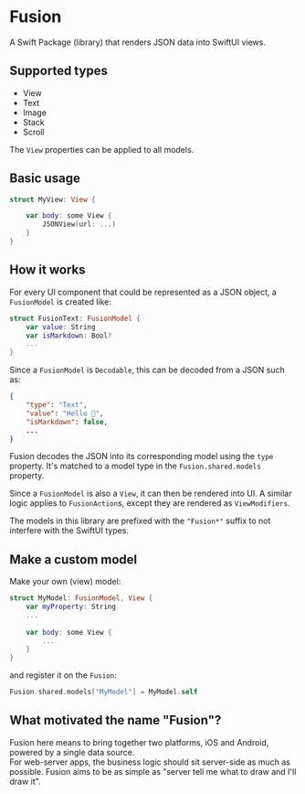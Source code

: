 # Fusion

A Swift Package (library) that renders JSON data into SwiftUI views.

## Supported types

* View
* Text
* Image
* Stack
* Scroll

The `View` properties can be applied to all models.

## Basic usage

```swift
struct MyView: View {

    var body: some View {
        JSONView(url: ...)
    }
}
```

## How it works

For every UI component that could be represented as a JSON object, a `FusionModel` is created like:

```swift
struct FusionText: FusionModel {
    var value: String
    var isMarkdown: Bool?
    ...
}
```

Since a `FusionModel` is `Decodable`, this can be decoded from a JSON such as:

```json
{
    "type": "Text",
    "value": "Hello 👋",
    "isMarkdown": false,
    ...
}
```

Fusion decodes the JSON into its corresponding model using the `type` property.
It's matched to a model type in the `Fusion.shared.models` property.

Since a `FusionModel` is also a `View`, it can then be rendered into UI.
A similar logic applies to `FusionAction`s, except they are rendered as `ViewModifiers`.

The models in this library are prefixed with the `"Fusion*"` suffix to not interfere with the SwiftUI types.

## Make a custom model

Make your own (view) model:

```swift
struct MyModel: FusionModel, View {
    var myProperty: String
    ...
    
    var body: some View {
        ...
    }
}
```

and register it on the `Fusion`:

```swift
Fusion.shared.models["MyModel"] = MyModel.self
```

## What motivated the name "Fusion"?

Fusion here means to bring together two platforms, iOS and Android, powered by a single data source.  
For web-server apps, the business logic should sit server-side as much as possible.
Fusion aims to be as simple as "server tell me what to draw and I'll draw it".

